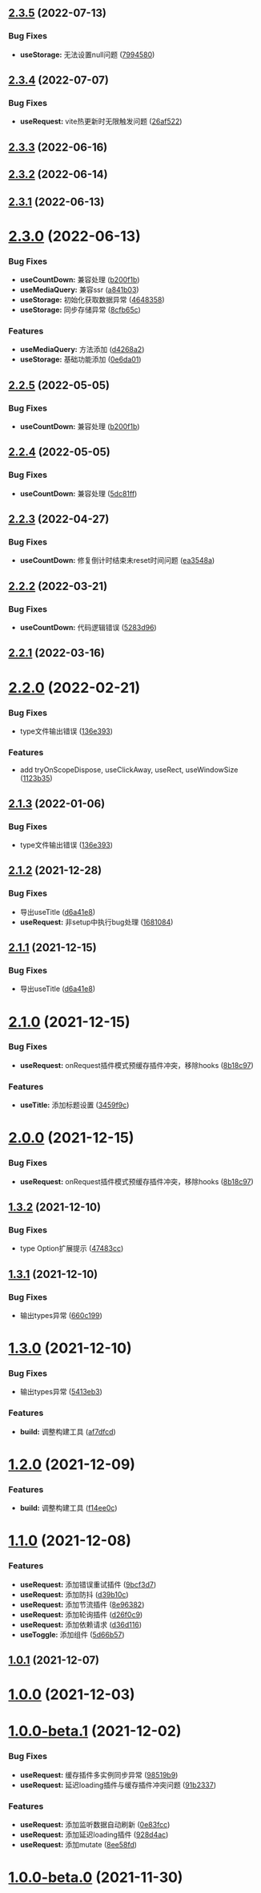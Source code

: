 

## [2.3.5](https://git.huianrong.com/frontend/har-use/compare/2.3.4...2.3.5) (2022-07-13)


### Bug Fixes

* **useStorage:** 无法设置null问题 ([7994580](https://git.huianrong.com/frontend/har-use/commits/7994580edb00920a971c5138e689bbcdd0becacc))

## [2.3.4](https://git.huianrong.com/frontend/har-use/compare/2.3.0...2.3.4) (2022-07-07)


### Bug Fixes

* **useRequest:** vite热更新时无限触发问题 ([26af522](https://git.huianrong.com/frontend/har-use/commits/26af52271ae429828728c0fb0078a2450763e731))

## [2.3.3](https://git.huianrong.com/frontend/har-use/compare/2.3.0...2.3.3) (2022-06-16)

## [2.3.2](https://git.huianrong.com/frontend/har-use/compare/2.3.0...2.3.2) (2022-06-14)

## [2.3.1](https://git.huianrong.com/frontend/har-use/compare/2.3.0...2.3.1) (2022-06-13)

# [2.3.0](https://git.huianrong.com/frontend/har-use/compare/2.2.4...2.3.0) (2022-06-13)


### Bug Fixes

* **useCountDown:** 兼容处理 ([b200f1b](https://git.huianrong.com/frontend/har-use/commits/b200f1b5cc730f38bbcf1b39b1dcbd16206ef9da))
* **useMediaQuery:** 兼容ssr ([a841b03](https://git.huianrong.com/frontend/har-use/commits/a841b03bb1bde8ecbc75bca1a9ab0b70f0c128d1))
* **useStorage:** 初始化获取数据异常 ([4648358](https://git.huianrong.com/frontend/har-use/commits/4648358012371a19b4cbdb9c0b8bf1de183c1495))
* **useStorage:** 同步存储异常 ([8cfb65c](https://git.huianrong.com/frontend/har-use/commits/8cfb65c0ae5f0c83391d78c76bbaa69d433b95a1))


### Features

* **useMediaQuery:** 方法添加 ([d4268a2](https://git.huianrong.com/frontend/har-use/commits/d4268a2c067c2cdf6979a263dd53ef026e31f8c0))
* **useStorage:** 基础功能添加 ([0e6da01](https://git.huianrong.com/frontend/har-use/commits/0e6da014bc50cafc855331e2c154767f04f5aad7))

## [2.2.5](https://git.huianrong.com/frontend/har-use/compare/2.2.4...2.2.5) (2022-05-05)


### Bug Fixes

* **useCountDown:** 兼容处理 ([b200f1b](https://git.huianrong.com/frontend/har-use/commits/b200f1b5cc730f38bbcf1b39b1dcbd16206ef9da))

## [2.2.4](https://git.huianrong.com/frontend/har-use/compare/2.2.3...2.2.4) (2022-05-05)


### Bug Fixes

* **useCountDown:** 兼容处理 ([5dc81ff](https://git.huianrong.com/frontend/har-use/commits/5dc81ff653d4b17099769fc54d264a8027534565))

## [2.2.3](https://git.huianrong.com/frontend/har-use/compare/2.2.2...2.2.3) (2022-04-27)


### Bug Fixes

* **useCountDown:** 修复倒计时结束未reset时间问题 ([ea3548a](https://git.huianrong.com/frontend/har-use/commits/ea3548a34a49bebb153010cb547b7c16e3fb378d))

## [2.2.2](https://192.168.3.199:10022/frontend/har-use/compare/2.2.0...2.2.2) (2022-03-21)


### Bug Fixes

* **useCountDown:** 代码逻辑错误 ([5283d96](https://192.168.3.199:10022/frontend/har-use/commits/5283d96de9977a9b2e123eee687ab2efb7724d29))

## [2.2.1](https://192.168.3.199:10022/frontend/har-use/compare/2.2.0...2.2.1) (2022-03-16)

# [2.2.0](https://192.168.3.199:10022/frontend/har-use/compare/2.1.2...2.2.0) (2022-02-21)


### Bug Fixes

* type文件输出错误 ([136e393](https://192.168.3.199:10022/frontend/har-use/commits/136e39349aded75bd8f56584bd0e3b4fb763c17d))


### Features

* add tryOnScopeDispose, useClickAway, useRect, useWindowSize ([1123b35](https://192.168.3.199:10022/frontend/har-use/commits/1123b35ac9c98fc460e150230de51269c9f015ec))

## [2.1.3](https://192.168.3.199:10022/frontend/har-use/compare/2.1.2...2.1.3) (2022-01-06)


### Bug Fixes

* type文件输出错误 ([136e393](https://192.168.3.199:10022/frontend/har-use/commits/136e39349aded75bd8f56584bd0e3b4fb763c17d))

## [2.1.2](https://192.168.3.199:10022/frontend/har-use/compare/2.1.0...2.1.2) (2021-12-28)


### Bug Fixes

* 导出useTitle ([d6a41e8](https://192.168.3.199:10022/frontend/har-use/commits/d6a41e83ef457697db67f2668c21963ac854774e))
* **useRequest:** 非setup中执行bug处理 ([1681084](https://192.168.3.199:10022/frontend/har-use/commits/168108463cfec98c02320c5648f432748a5f40b4))

## [2.1.1](https://192.168.3.199:10022/frontend/har-use/compare/2.1.0...2.1.1) (2021-12-15)


### Bug Fixes

* 导出useTitle ([d6a41e8](https://192.168.3.199:10022/frontend/har-use/commits/d6a41e83ef457697db67f2668c21963ac854774e))

# [2.1.0](https://192.168.3.199:10022/frontend/har-use/compare/1.3.2...2.1.0) (2021-12-15)


### Bug Fixes

* **useRequest:** onRequest插件模式预缓存插件冲突，移除hooks ([8b18c97](https://192.168.3.199:10022/frontend/har-use/commits/8b18c97d537fd2c607a0b4332e24119894596bbf))


### Features

* **useTitle:** 添加标题设置 ([3459f9c](https://192.168.3.199:10022/frontend/har-use/commits/3459f9c7ee66e6a09c6be8a085292c1537354f64))

# [2.0.0](https://192.168.3.199:10022/frontend/har-use/compare/1.3.2...2.0.0) (2021-12-15)


### Bug Fixes

* **useRequest:** onRequest插件模式预缓存插件冲突，移除hooks ([8b18c97](https://192.168.3.199:10022/frontend/har-use/commits/8b18c97d537fd2c607a0b4332e24119894596bbf))

## [1.3.2](https://192.168.3.199:10022/frontend/har-use/compare/1.3.1...1.3.2) (2021-12-10)


### Bug Fixes

* type Option扩展提示 ([47483cc](https://192.168.3.199:10022/frontend/har-use/commits/47483cc5d0a7a7fa339107f58e8e979aab58c476))

## [1.3.1](https://192.168.3.199:10022/frontend/har-use/compare/1.3.0...1.3.1) (2021-12-10)


### Bug Fixes

* 输出types异常 ([660c199](https://192.168.3.199:10022/frontend/har-use/commits/660c199056ee9f8b0a208c8a0f69559f91b9eaaf))

# [1.3.0](https://192.168.3.199:10022/frontend/har-use/compare/1.2.0...1.3.0) (2021-12-10)


### Bug Fixes

* 输出types异常 ([5413eb3](https://192.168.3.199:10022/frontend/har-use/commits/5413eb385ef86035acb3965114479bde93bce62f))


### Features

* **build:** 调整构建工具 ([af7dfcd](https://192.168.3.199:10022/frontend/har-use/commits/af7dfcdb138208065bd9a6abb8d8b4b3d4e9b945))

# [1.2.0](https://192.168.3.199:10022/frontend/har-use/compare/1.1.0...1.2.0) (2021-12-09)


### Features

* **build:** 调整构建工具 ([f14ee0c](https://192.168.3.199:10022/frontend/har-use/commits/f14ee0cfdf7cc291639c2a362bd3f2156e0c4db5))

# [1.1.0](https://192.168.3.199:10022/frontend/har-use/compare/1.0.1...1.1.0) (2021-12-08)


### Features

* **useRequest:** 添加错误重试插件 ([9bcf3d7](https://192.168.3.199:10022/frontend/har-use/commits/9bcf3d77e42a5fe118167b60a66c6160474a446c))
* **useRequest:** 添加防抖 ([d39b10c](https://192.168.3.199:10022/frontend/har-use/commits/d39b10ce4cccc29fdc7820ddb2469199e0512171))
* **useRequest:** 添加节流插件 ([8e96382](https://192.168.3.199:10022/frontend/har-use/commits/8e96382d519fe75c8dfe782f2ae856fbd252f09f))
* **useRequest:** 添加轮询插件 ([d26f0c9](https://192.168.3.199:10022/frontend/har-use/commits/d26f0c9699e9f529b215d9f30be9ff518a780c8f))
* **useRequest:** 添加依赖请求 ([d36d116](https://192.168.3.199:10022/frontend/har-use/commits/d36d116a9f0a6ae86b0f24cccf7d3eca3e27eefd))
* **useToggle:** 添加组件 ([5d66b57](https://192.168.3.199:10022/frontend/har-use/commits/5d66b5795ed8c3fbccdce894ecbb7b6fed76c7a6))

## [1.0.1](https://192.168.3.199:10022/frontend/har-use/compare/1.0.0...1.0.1) (2021-12-07)



# [1.0.0](https://192.168.3.199:10022/frontend/har-use/compare/1.0.0...1.0.1) (2021-12-03)



# [1.0.0-beta.1](https://192.168.3.199:10022/frontend/har-use/compare/1.0.0...1.0.1) (2021-12-02)


### Bug Fixes

* **useRequest:** 缓存插件多实例同步异常 ([98519b9](https://192.168.3.199:10022/frontend/har-use/commits/98519b9f371e19f9444cc2073a4d5de767955d59))
* **useRequest:** 延迟loading插件与缓存插件冲突问题 ([91b2337](https://192.168.3.199:10022/frontend/har-use/commits/91b2337cfb94511b4cfe9be3d45350bf856338a3))


### Features

* **useRequest:** 添加监听数据自动刷新 ([0e83fcc](https://192.168.3.199:10022/frontend/har-use/commits/0e83fcc6e595c59c230415e2d05bdf504a09f436))
* **useRequest:** 添加延迟loading插件 ([928d4ac](https://192.168.3.199:10022/frontend/har-use/commits/928d4ac45fcdaee2dea4f9db2df2c7bd1b0e1e8f))
* **useRequest:** 添加mutate ([8ee58fd](https://192.168.3.199:10022/frontend/har-use/commits/8ee58fd072ee38ede35518fdab7ef20fd3798ee9))



# [1.0.0-beta.0](https://192.168.3.199:10022/frontend/har-use/compare/1.0.0...1.0.1) (2021-11-30)